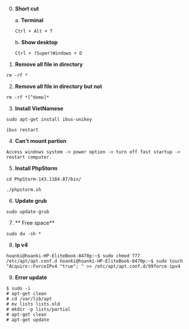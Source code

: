 0. **Short cut**
   
   a. **Terminal**
   
   `Ctrl + Alt + T`
   
   b. **Show desktop**
   
   `Ctrl + (Super)Windows + D`

1. **Remove all file in directory**
```
rm -rf *
```

2. **Remove all file in directory but not**
```
rm -rf *[^demo]*
```

3. **Install VietNamese**
```
sudo apt-get install ibus-unikey

ibus restart
```

4. **Can't mount partion**
```
Access windows system -> power option -> turn off fast startup -> restart computer.
```

5. **Install PhpStorm**

`cd PhpStorm-143.1184.87/bin/`

`./phpstorm.sh`

6. **Update grub**

`sudo update-grub`

7. ** Free space**

`sudo du -sh *`

8. **Ip v4**

`hoanki@hoanki-HP-EliteBook-8470p:~$ sudo chmod 777  /etc/apt/apt.conf.d
hoanki@hoanki-HP-EliteBook-8470p:~$ sudo touch "Acquire::ForceIPv4 "true"; " >> /etc/apt/apt.conf.d/99force-ipv4`

9. **Error update**

```
$ sudo -i
# apt-get clean
# cd /var/lib/apt
# mv lists lists.old
# mkdir -p lists/partial
# apt-get clean
# apt-get update
```

